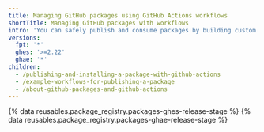 ```yaml
---
title: Managing GitHub packages using GitHub Actions workflows
shortTitle: Managing GitHub packages with workflows
intro: 'You can safely publish and consume packages by building custom workflows that can also build, test, and deploy your code.'
versions:
  fpt: '*'
  ghes: '>=2.22'
  ghae: '*'
children:
  - /publishing-and-installing-a-package-with-github-actions
  - /example-workflows-for-publishing-a-package
  - /about-github-packages-and-github-actions
---
```

{% data reusables.package_registry.packages-ghes-release-stage %}
{% data reusables.package_registry.packages-ghae-release-stage %}
